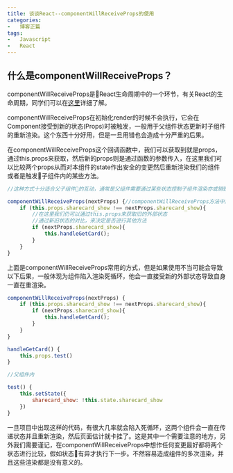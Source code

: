 ```yaml
---
title: 谈谈React--componentWillReceiveProps的使用
categories:
-   博客正篇
tags:
-   Javascript
-   React
---
```


## 什么是componentWillReceiveProps？

componentWillReceiveProps是React生命周期中的一个环节，有关React的生命周期，同学们可以在[这里](https://react.bootcss.com/react/docs/state-and-lifecycle.html)详细了解。

componentWillReceiveProps在初始化render的时候不会执行，它会在Component接受到新的状态(Props)时被触发，一般用于父组件状态更新时子组件的重新渲染。这个东西十分好用，但是一旦用错也会造成十分严重的后果。

在componentWillReceiveProps这个回调函数中，我们可以获取到就是props，通过this.props来获取，然后新的props则是通过函数的参数传入，在这里我们可以比较两个props从而对本组件的state作出安全的变更然后重新渲染我们的组件或者是触发子组件内的某些方法。

```js
//这种方式十分适合父子组件的互动，通常是父组件需要通过某些状态控制子组件渲染亦或销毁...

componentWillReceiveProps(nextProps) {//componentWillReceiveProps方法中第一个参数代表即将传入的新的Props
    if (this.props.sharecard_show !== nextProps.sharecard_show){
        //在这里我们仍可以通过this.props来获取旧的外部状态
        //通过新旧状态的对比，来决定是否进行其他方法
        if (nextProps.sharecard_show){
            this.handleGetCard();
        }
    }
}
```

上面是componentWillReceiveProps常用的方式，但是如果使用不当可能会导致以下后果，一般体现为组件陷入渲染死循环，他会一直接受新的外部状态导致自身一直在重渲染。

```js
componentWillReceiveProps(nextProps) {
    if (this.props.sharecard_show !== nextProps.sharecard_show){
        if (nextProps.sharecard_show){
            this.handleGetCard();
        }
    }
}

handleGetCard() {
    this.props.test()
}

//父组件内

test() {
    this.setState({
        sharecard_show: !this.state.sharecard_show
    })
}
```

一旦项目中出现这样的代码，有很大几率就会陷入死循环，这两个组件会一直在传递状态并且重新渲染，然后页面估计就卡挂了。这是其中一个需要注意的地方，另外我们需要谨记，在componentWillReceiveProps中想作任何变更最好都将两个状态进行比较，假如状态有异才执行下一步。不然容易造成组件的多次渲染，并且这些渲染都是没有意义的。